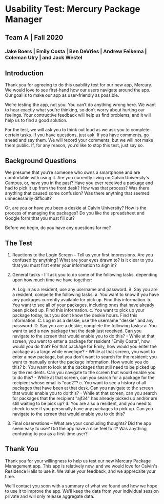 # Usability Test: Mercury Package Manager
## Team A | Fall 2020
### Jake Boers | Emily Costa | Ben DeVries | Andrew Feikema | Coleman Ulry | and Jack Westel

## Introduction
Thank you for agreeing to do this usability test for our new app, Mercury. We would love to see first-hand how our users navigate around the app. Our goal is to make our app as user-friendly as possible.

We’re testing the app, not you. You can’t do anything wrong here. We want to hear exactly what you're thinking, so don’t worry about hurting our feelings. Your contructive feedback will help us find problems, and it will help us to find a good solution.

For the test, we will ask you to think out loud as we ask you to complete certain tasks. If you have questions, just ask. If you have comments, go ahead and say them. We will record your comments, but we will not make them public. If, for any reason, you’d like to stop this test, just say so.

## Background Questions
We presume that you’re someone who owns a smartphone and are comfortable with using it. Are you currently living on Calvin University's Campus, or, have you in the past? Have you ever received a package and had to pick it up from the front desk? How was that process? Was there anything that caused some confusion? Was there anything that seemed unnecessarily difficult?

Or, are you or have you been a deskie at Calvin University? How is the process of managing the packages? Do you like the spreadsheet and Google form that you must fill out?

Before we begin, do you have any questions for me?

## The Test
1. Reactions to the Login Screen – Tell us your first impressions. Are you confused by anything? What are your eyes drawn to? Is it clear to you that you must first enter your information to sign in?

2. General tasks - I’ll ask you to do some of the following tasks, depending upon how much time we have together:

   A. Log in as a resident, use any username and password.
   B. Say you are a resident, compelte the following tasks:
     a. You want to know if you have any packages currently available for pick up. Find this information.
     b. You want to see all of your packages, including ones that have already been picked up. Find this information.
     c. You want to pick up your package today, but you don’t know the deskie hours. Find this information.
   C. Log in as a deskie, use the username "deskie" and any password.
   D. Say you are a deskie, complete the following tasks:
     a. You want to add a new package that the desk just received. Can you navigate to the screen that would enable you to do this?
       - While at that screen, you want to enter a package for resident "Emily Costa", how would you do that? For that package for Emily, how would you enter the package as a large white envelope?
       - While at that screen, you want to enter a new package, but you don't want to search for the resident; you want to manually enter the package information. How would you do this?
     b. You want to look at the packages that still need to be picked up by the residents. Can you navigate to the screen that would enable you to do this?
       - While at that screen, can you search for a package for the recipient whose email is "eac2"?
     c. You want to see a history of all packages that have been at that desk. Can you navigate to the screen that would enable you to do this?
       - While at that screen, can you search for packages that the recipient "ajf34" has already picked up and/or are still waiting to be pick up?
     d. You are also a resident, and you need to check to see if you personally have any packages to pick up. Can you navigate to the screen that would enable you to do this?


3. Final observations – What are your concluding thoughts? Did the app seem easy to use? Did the app have a nice feel to it? Was anything confusing to you as a first-time user?

## Thank You
Thank you for your willingness to help us test our new Mercury Package Management app. This app is relatively new, and we would love for Calvin's Residence Halls to use it. We value your feedback, and we apprecaite your time.

We’ll contact you soon with a summary of what we found and how we hope to use it to improve the app. We’ll keep the data from your individual session private and will only release aggregate data.